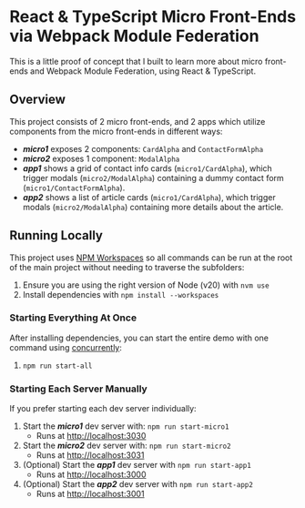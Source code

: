 # React & TypeScript Micro Front-Ends via Webpack Module Federation

This is a little proof of concept that I built to learn more about micro front-ends and Webpack Module Federation, using React & TypeScript.

## Overview

This project consists of 2 micro front-ends, and 2 apps which utilize components from the micro front-ends in different ways:

* **_micro1_** exposes 2 components: `CardAlpha` and `ContactFormAlpha`
* **_micro2_** exposes 1 component: `ModalAlpha`
* **_app1_** shows a grid of contact info cards (`micro1/CardAlpha`), which trigger modals (`micro2/ModalAlpha`) containing a dummy contact form (`micro1/ContactFormAlpha`).
* **_app2_** shows a list of article cards (`micro1/CardAlpha`), which trigger modals (`micro2/ModalAlpha`) containing more details about the article.

## Running Locally

This project uses [NPM Workspaces](https://docs.npmjs.com/cli/v10/using-npm/workspaces) so all commands can be run at the root of the main project without needing to traverse the subfolders:

1. Ensure you are using the right version of Node (v20) with `nvm use`
2. Install dependencies with `npm install --workspaces`

### Starting Everything At Once

After installing dependencies, you can start the entire demo with one command using [concurrently](https://github.com/open-cli-tools/concurrently):

1. `npm run start-all`

### Starting Each Server Manually

If you prefer starting each dev server individually:

1. Start the **_micro1_** dev server with: `npm run start-micro1`
    * Runs at [http://localhost:3030](http://localhost:3030)
2. Start the **_micro2_** dev server with: `npm run start-micro2`
    * Runs at [http://localhost:3031](http://localhost:3031)
3. (Optional) Start the **_app1_** dev server with `npm run start-app1`
    * Runs at [http://localhost:3000](http://localhost:3000)
4. (Optional) Start the **_app2_** dev server with `npm run start-app2`
    * Runs at [http://localhost:3001](http://localhost:3001)

